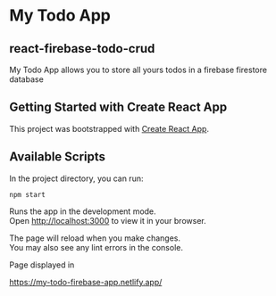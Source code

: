 # My Todo App

## react-firebase-todo-crud

My Todo App allows you to store all yours todos in a firebase firestore database

## Getting Started with Create React App

This project was bootstrapped with [Create React App](https://github.com/facebook/create-react-app).

## Available Scripts

In the project directory, you can run:

```
npm start
```

Runs the app in the development mode.\
Open [http://localhost:3000](http://localhost:3000) to view it in your browser.

The page will reload when you make changes.\
You may also see any lint errors in the console.

Page displayed in

https://my-todo-firebase-app.netlify.app/

